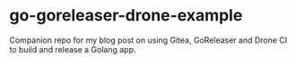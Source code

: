 # go-goreleaser-drone-example

Companion repo for my blog post on using Gitea, GoReleaser and Drone CI to build and release a Golang app.
